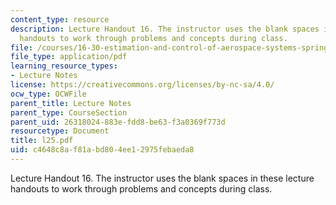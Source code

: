 ```yaml
---
content_type: resource
description: Lecture Handout 16. The instructor uses the blank spaces in these lecture
  handouts to work through problems and concepts during class.
file: /courses/16-30-estimation-and-control-of-aerospace-systems-spring-2004/c4648c8af81abd804ee12975febaeda8_l25.pdf
file_type: application/pdf
learning_resource_types:
- Lecture Notes
license: https://creativecommons.org/licenses/by-nc-sa/4.0/
ocw_type: OCWFile
parent_title: Lecture Notes
parent_type: CourseSection
parent_uid: 26318024-883e-fdd8-be63-f3a0369f773d
resourcetype: Document
title: l25.pdf
uid: c4648c8a-f81a-bd80-4ee1-2975febaeda8
---
```

Lecture Handout 16. The instructor uses the blank spaces in these lecture handouts to work through problems and concepts during class.